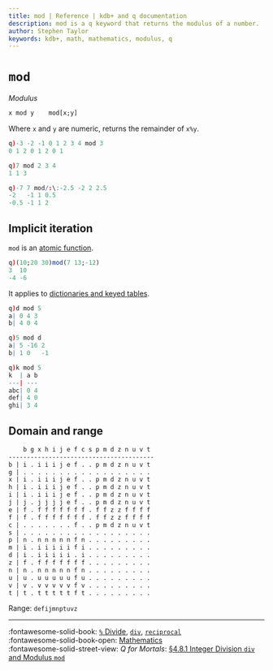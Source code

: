 ```yaml
---
title: mod | Reference | kdb+ and q documentation
description: mod is a q keyword that returns the modulus of a number.
author: Stephen Taylor
keywords: kdb+, math, mathematics, modulus, q
---
```

# `mod`

_Modulus_



```txt
x mod y    mod[x;y]
```

Where `x` and `y` are numeric, returns the remainder of `x%y`.

```q
q)-3 -2 -1 0 1 2 3 4 mod 3
0 1 2 0 1 2 0 1

q)7 mod 2 3 4
1 1 3

q)-7 7 mod/:\:-2.5 -2 2 2.5
-2   -1 1 0.5
-0.5 -1 1 2
```


## Implicit iteration

`mod` is an [atomic function](../basics/atomic.md).

```q
q)(10;20 30)mod(7 13;-12)
3  10
-4 -6
```

It applies to [dictionaries and keyed tables](../basics/math.md#dictionaries-and-tables).

```q
q)d mod 5
a| 0 4 3
b| 4 0 4

q)5 mod d
a| 5 -16 2
b| 1 0   -1

q)k mod 5
k  | a b
---| ---
abc| 0 4
def| 4 0
ghi| 3 4
```


## Domain and range

```txt
    b g x h i j e f c s p m d z n u v t
----------------------------------------
b | i . i i i j e f . . p m d z n u v t
g | . . . . . . . . . . . . . . . . . .
x | i . i i i j e f . . p m d z n u v t
h | i . i i i j e f . . p m d z n u v t
i | i . i i i j e f . . p m d z n u v t
j | j . j j j j e f . . p m d z n u v t
e | f . f f f f f f f . f f z z f f f f
f | f . f f f f f f f . f f z z f f f f
c | . . . . . . . f . . p m d z n u v t
s | . . . . . . . . . . . . . . . . . .
p | n . n n n n n f n . . . . . . . . .
m | i . i i i i i f i . . . . . . . . .
d | i . i i i i i . i . . . . . . . . .
z | f . f f f f f f f . . . . . . . . .
n | n . n n n n n f n . . . . . . . . .
u | u . u u u u u f u . . . . . . . . .
v | v . v v v v v f v . . . . . . . . .
t | t . t t t t t f t . . . . . . . . .
```

Range: `defijmnptuvz`

----
:fontawesome-solid-book: 
[`%` Divide](divide.md), [`div`](div.md), [`reciprocal`](reciprocal.md) 
<br>
:fontawesome-solid-book-open: 
[Mathematics](../basics/math.md)
<br>
:fontawesome-solid-street-view: 
_Q for Mortals_: [§4.8.1 Integer Division `div` and Modulus `mod`](/q4m3/4_Operators/#481-integer-division-div-and-modulus-mod)
